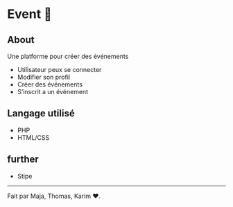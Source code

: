 # Event 📆

## About 

Une platforme pour créer des événements 

* Utilisateur peux se connecter 
* Modifier son profil 
* Créer des événements 
* S’inscrit a un événement 


## Langage utilisé 

* PHP
* HTML/CSS

## further

* Stipe


<hr>

Fait par Maja, Thomas, Karim ❤.

